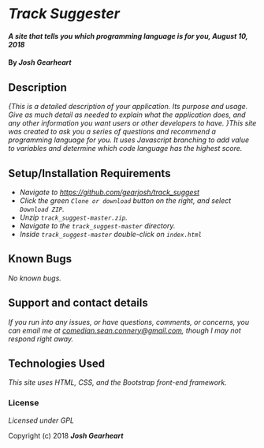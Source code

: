 # _Track Suggester_

#### _A site that tells you which programming language is for you, August 10, 2018_

#### By _**Josh Gearheart**_

## Description

_{This is a detailed description of your application. Its purpose and usage.  Give as much detail as needed to explain what the application does, and any other information you want users or other developers to have. }This site was created to ask you a series of questions and recommend a programming language for you.  It uses Javascript branching to add value to variables and determine which code language has the highest score._

## Setup/Installation Requirements

* _Navigate to https://github.com/gearjosh/track_suggest_
* _Click the green `Clone or download` button on the right, and select `Download ZIP`._
* _Unzip `track_suggest-master.zip`._
* _Navigate to the `track_suggest-master` directory._
* _Inside `track_suggest-master` double-click on `index.html`_

## Known Bugs

_No known bugs._

## Support and contact details

_If you run into any issues, or have questions, comments, or concerns, you can email me at comedian.sean.connery@gmail.com, though I may not respond right away._

## Technologies Used

_This site uses HTML, CSS, and the Bootstrap front-end framework._

### License

*Licensed under GPL*

Copyright (c) 2018 **_Josh Gearheart_**
